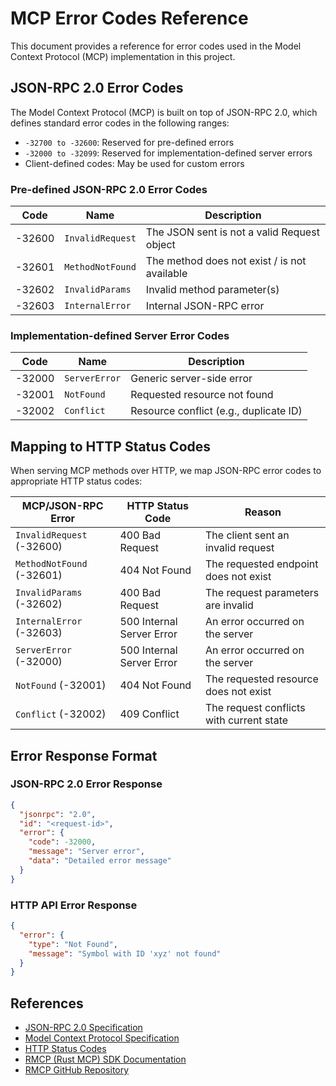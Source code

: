 # MCP Error Codes Reference

This document provides a reference for error codes used in the Model Context Protocol (MCP) implementation in this project.

## JSON-RPC 2.0 Error Codes

The Model Context Protocol (MCP) is built on top of JSON-RPC 2.0, which defines standard error codes in the following ranges:

- `-32700 to -32600`: Reserved for pre-defined errors
- `-32000 to -32099`: Reserved for implementation-defined server errors
- Client-defined codes: May be used for custom errors

### Pre-defined JSON-RPC 2.0 Error Codes

| Code   | Name             | Description                                  |
| ------ | ---------------- | -------------------------------------------- |
| -32600 | `InvalidRequest` | The JSON sent is not a valid Request object  |
| -32601 | `MethodNotFound` | The method does not exist / is not available |
| -32602 | `InvalidParams`  | Invalid method parameter(s)                  |
| -32603 | `InternalError`  | Internal JSON-RPC error                      |

### Implementation-defined Server Error Codes

| Code   | Name          | Description                            |
| ------ | ------------- | -------------------------------------- |
| -32000 | `ServerError` | Generic server-side error              |
| -32001 | `NotFound`    | Requested resource not found           |
| -32002 | `Conflict`    | Resource conflict (e.g., duplicate ID) |

## Mapping to HTTP Status Codes

When serving MCP methods over HTTP, we map JSON-RPC error codes to appropriate HTTP status codes:

| MCP/JSON-RPC Error        | HTTP Status Code          | Reason                                   |
| ------------------------- | ------------------------- | ---------------------------------------- |
| `InvalidRequest` (-32600) | 400 Bad Request           | The client sent an invalid request       |
| `MethodNotFound` (-32601) | 404 Not Found             | The requested endpoint does not exist    |
| `InvalidParams` (-32602)  | 400 Bad Request           | The request parameters are invalid       |
| `InternalError` (-32603)  | 500 Internal Server Error | An error occurred on the server          |
| `ServerError` (-32000)    | 500 Internal Server Error | An error occurred on the server          |
| `NotFound` (-32001)       | 404 Not Found             | The requested resource does not exist    |
| `Conflict` (-32002)       | 409 Conflict              | The request conflicts with current state |

## Error Response Format

### JSON-RPC 2.0 Error Response

```json
{
  "jsonrpc": "2.0",
  "id": "<request-id>",
  "error": {
    "code": -32000,
    "message": "Server error",
    "data": "Detailed error message"
  }
}
```

### HTTP API Error Response

```json
{
  "error": {
    "type": "Not Found",
    "message": "Symbol with ID 'xyz' not found"
  }
}
```

## References

- [JSON-RPC 2.0 Specification](https://www.jsonrpc.org/specification#error_object)
- [Model Context Protocol Specification](https://modelcontextprotocol.io)
- [HTTP Status Codes](https://developer.mozilla.org/en-US/docs/Web/HTTP/Status)
- [RMCP (Rust MCP) SDK Documentation](https://docs.rs/rmcp)
- [RMCP GitHub Repository](https://github.com/4t145/rmcp)

